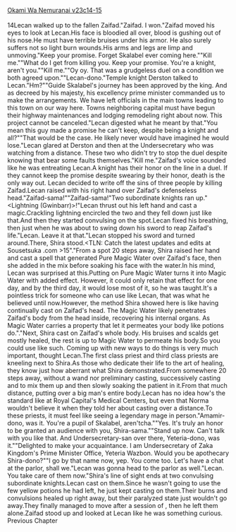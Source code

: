 [Okami Wa Nemuranai v23c14-15](https://www.sousetsuka.com/2020/07/okami-wa-nemuranai-231415.html)
<br/><br/>
14Lecan walked up to the fallen Zaifad."Zaifad. I won."Zaifad moved his eyes to look at Lecan.His face is bloodied all over, blood is gushing out of his nose.He must have terrible bruises under his armor. He also surely suffers not so light burn wounds.His arms and legs are limp and unmoving."Keep your promise. Forget Skalabel ever coming here.""Kill me.""What do I get from killing you. Keep your promise. You're a knight, aren't you.""Kill me.""Oy oy. That was a grudgeless duel on a condition we both agreed upon.""Lecan-dono."Temple knight Derston talked to Lecan."Hm?""Guide Skalabel's journey has been approved by the king. And as decreed by his majesty, his excellency prime minister commanded us to make the arrangements. We have left officials in the main towns leading to this town on our way here. Towns neighboring capital must have begun their highway maintenances and lodging remodeling right about now. This project cannot be canceled."Lecan digested what he meant by that."You mean this guy made a promise he can't keep, despite being a knight and all?""That would be the case. He likely never would have imagined he would lose."Lecan glared at Derston and then at the Undersecretary who was watching from a distance. These two who didn't try to stop the duel despite knowing that bear some faults themselves."Kill me."Zaifad's voice sounded like he was entreating Lecan.A knight has their honor on the line in a duel. If they cannot keep the promise despite swearing by their honor, death is the only way out. Lecan decided to write off the sins of three people by killing Zaifad.Lecan raised <Sword of Agost> with his right hand over Zaifad's defenseless head."Zaifad-sama!""Zaifad-sama!"Two subordinate knights ran up."<Lightning (Gwinbarr)>!"Lecan thrust out his left hand and cast a magic.Crackling lightning encircled the two and they fell down just like that.And then they started convulsing on the spot.Lecan fixed his breathing, then just when he was about to swing down his sword to reap Zaifad's life."Lecan. Leave it at that."Lecan stopped his sword and turned around.There, Shira stood.<TLN: Catch the latest updates and edits at Sousetsuka .com >15"<Origin Water><Recovery>."From a spot 20 steps away, Shira raised her hand and cast a spell that generated Pure Magic Water over Zaifad's face, then she added <Recovery> in the mix before soaking his face with the water.In his mind, Lecan was surprised at this.Putting <Recovery> on Pure Magic Water turns it into Magic Water with added <Recovery> effect. However, it could only retain that effect for one day, and by the third day, it would lose most of it, so he was taught.It's a pointless trick for someone who can use <Recovery> like Lecan, that was what he believed until now.However, the method Shira showed here is like having <Recovery> continually cast on Zaifad's head. The Magic Water likely penetrates Zaifad's body from the head inside, recovering his internal organs. As Magic Water carries a property that let it permeates your body like potions do."<Recovery>."Next, Shira cast <Recovery> on Zaifad's whole body. His bruises and scalds get mostly healed, the rest is up to Magic Water to permeate his body.So you could use <Recovery> like such. Coming up with new ways to do things is very much important, thought Lecan.The first class priest and third class priests are kneeling next to Shira.As those who dedicate their life to the art of healing, they know just how aberrant what Shira demonstrated.From somewhere 20 steps away, without a wand nor preliminary casting, successively casting <Origin Water> and <Recovery> to mix them up and then slowly soaking the patient in it.From that much distance, putting <Recovery> over a big man's entire body.Lecan has no idea how's the standard like at Royal Capital's Medical Centers, but even that Norma wouldn't believe it when they told her about casting <Recovery> over a distance.To these priests, it must feel like seeing a legendary mage in person."Amamir-dono, was it. You're a pupil of Skalabel, aren'tcha.""Yes. It's truly an honor to be granted an audience with you, Shira-sama.""Stand up now. Can't talk with you like that. And Undersecretary-san over there, Yeteria-dono, was it.""Delighted to make your acquaintance. I am Undersecretary of Zaka Kingdom's Prime Minister Office, Yeteria Wazbon. Would you be apothecary Shira-dono?""I go by that name now, yep. You come too. Let's have a chat at the parlor, shall we."Lecan was gonna head to the parlor as well."Lecan. You take care of them now."Shira's line of sight ends at two convulsing subordinate knights.Lecan cast <Recovery> on them.Since he wasn't going to use the few yellow potions he had left, he just kept casting <Recovery> on them.Their burns and convulsions healed up right away, but their paralyzed state just wouldn't go away.They finally managed to move after a session of <Recovery>, then he left them alone.Zaifad stood up and looked at Lecan like he was something curious.<br/>
Previous Chapter<br/>
